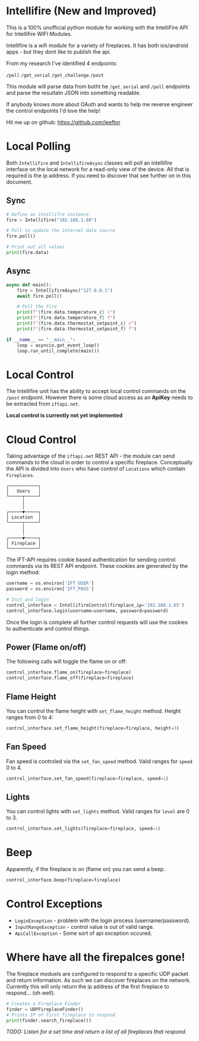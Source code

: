 # Intellifire (New and Improved)

This is a 100% unofficial python module for working with the IntelliFire API for Intellifire WIFI Modules.



Intellifire is a wifi module for a variety of fireplaces. It has both ios/android apps - but they dont like to publish the api.

From my research I've identified 4 endpoints:

`/poll`
`/get_serial`
`/get_challenge`
`/post`

This module will parse data from botht he `/get_serial` and `/poll` endpoints and parse the resultatn JSON into something readable.

If anybody knows more about OAuth and wants to help me reverse engineer the control endpoints I'd love the help!

Hit me up on github: https://github.com/jeeftor


# Local Polling

Both `Intellifire` and `IntellifireAsync` classes will poll an intellifire interface on the local network for a read-only view of the device. All that is required is the ip address. If you need to discover that see further on in this document.

## Sync 

```python
# Define an intellifre instance
fire = Intellifire("192.168.1.80")

# Poll to update the internal data source
fire.poll()

# Print out all values
print(fire.data)    
```

## Async

```python
async def main():
    fire = IntellifireAsync("127.0.0.1")
    await fire.poll()

    # Poll the fire
    print(f"{fire.data.temperature_c} c")
    print(f"{fire.data.temperature_f} f")
    print(f"{fire.data.thermostat_setpoint_c} c")
    print(f"{fire.data.thermostat_setpoint_f} f")

if __name__ == "__main__":
    loop = asyncio.get_event_loop()
    loop.run_until_complete(main())

```



# Local Control

The Intellifire unit has the ability to accept local control commands on the `/post` endpoint. However there is some cloud access as an **ApiKey** needs to be extracted from `iftapi.net`. 

**Local control is currently not yet implemented**

# Cloud Control

Taking advantage of the `iftapi.net` REST API - the module can send commands to the cloud in order to control a specific fireplace. Conceptually the API is divided into `Users` who have control of `Locations` which contain `Fireplaces`.

```
┌───────────┐
│   Users   │ 
└─────┬─────┘
      │      
      │      
┌─────▼─────┐
│ Location  │ 
└─────┬─────┘
      │      
      │      
┌─────▼─────┐
│ Fireplace │
└───────────┘
```

The IFT-API requires cookie based authentication for sending control commands via its REST API endpoint. These cookies are generated by the login method:

```python
username = os.environ['IFT_USER']
password = os.environ['IFT_PASS']

# Init and login
control_interface = IntellifireControl(fireplace_ip='192.168.1.65')
control_interface.login(username=username, password=password)
```

Once the login is complete all further control requests will use the cookies to authenticate and control things.

## Power (Flame on/off)

The following calls will toggle the flame on or off:

```python
control_interface.flame_on(fireplace=fireplace)
control_interface.flame_off(fireplace=fireplace)
```
## Flame Height

You can control the flame height with `set_flame_height` method. Height ranges from 0 to 4:

```python
control_interface.set_flame_height(fireplace=fireplace, height=3)
```

## Fan Speed

Fan speed is controled via the `set_fan_speed` method. Valid ranges for `speed` 0 to 4.

```python
control_interface.set_fan_speed(fireplace=fireplace, speed=1)
```

## Lights

You can control lights with `set_lights` method. Valid ranges for `level` are 0 to 3.


```python
control_interface.set_lights(fireplace=fireplace, speed=1)

```
# Beep

Apparently, if the fireplace is on (flame on) you can send a beep.


```python
control_interface.beep(fireplace=fireplace)

```

# Control Exceptions

- `LoginException` - problem with the login process (username/password).
- `InputRangeException` - control value is out of valid range.
- `ApiCallException` - Some sort of api exception occured.


# Where have all the firepalces gone!

The fireplace moduels are configured to respond to a specific UDP packet and return information. As such we can discover fireplaces on the network. Currently this will only return the ip address of the first fireplace to respond... (oh well). 

```python
# Creates a Fireplace Finder
finder = UDPFireplaceFinder()
# Prints IP of first fireplace to respond
print(finder.search_fireplace())
```

*TODO: Listen for a set time and return a list of all fireplaces that respond.*